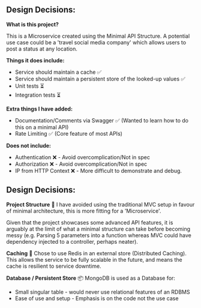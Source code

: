 ## Design Decisions:
**What is this project?**

This is a Microservice created using the Minimal API Structure.
A potential use case could be a 'travel social media company' which allows users to post a status at any location.

**Things it does include:**

- Service should maintain a cache ✅
- Service should maintain a persistent store of the looked-up values ✅
- Unit tests ⏳
- Integration tests ⏳

**Extra things I have added:** 

- Documentation/Comments via Swagger ✅ (Wanted to learn how to do this on a minimal API)
- Rate Limiting ✅ (Core feature of most APIs)

**Does not include:**
- Authentication ❌ - Avoid overcomplication/Not in spec
- Authorization ❌ - Avoid overcomplication/Not in spec
- IP from HTTP Context ❌ - More difficult to demonstrate and debug.


## Design Decisions:

**Project Structure** 🧱
I have avoided using the traditional MVC setup in favour of minimal architecture, this is more fitting for a 'Microservice'.

Given that the project showcases some advanced API features, it is arguably at the limit of what a minimal structure can take before becoming messy (e.g. Parsing 5 parameters into a function whereas MVC could have dependency injected to a controller, perhaps neater).  

**Caching** 💾
Chose to use Redis in an external store (Distributed Caching). This allows the service to be fully scalable in the future, and means the cache is resilient to service downtime.

**Database / Persistent Store** 📦
MongoDB is used as a Database for:
- Small singular table - would never use relational features of an RDBMS
- Ease of use and setup - Emphasis is on the code not the use case